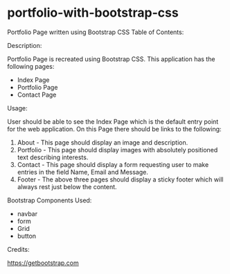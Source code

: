 # portfolio-with-bootstrap-css
Portfolio Page written using Bootstrap CSS
Table of Contents:

Description:

Portfolio Page is recreated using Bootstrap CSS. This application has the following pages:
- Index Page
- Portfolio Page
- Contact Page

Usage:

User should be able to see the Index Page which is the default entry point for the web application. On this Page there should be links to the following:
1. About - This page should display an image and description.
2. Portfolio - This page should display images with absolutely positioned text describing interests.
3. Contact - This page should display a form requesting user to make entries in the field Name, Email and Message.
4. Footer - The above three pages should display a sticky footer which will always rest just below the content.

Bootstrap Components Used:

- navbar
- form
- Grid
- button 


Credits:

https://getbootstrap.com 

